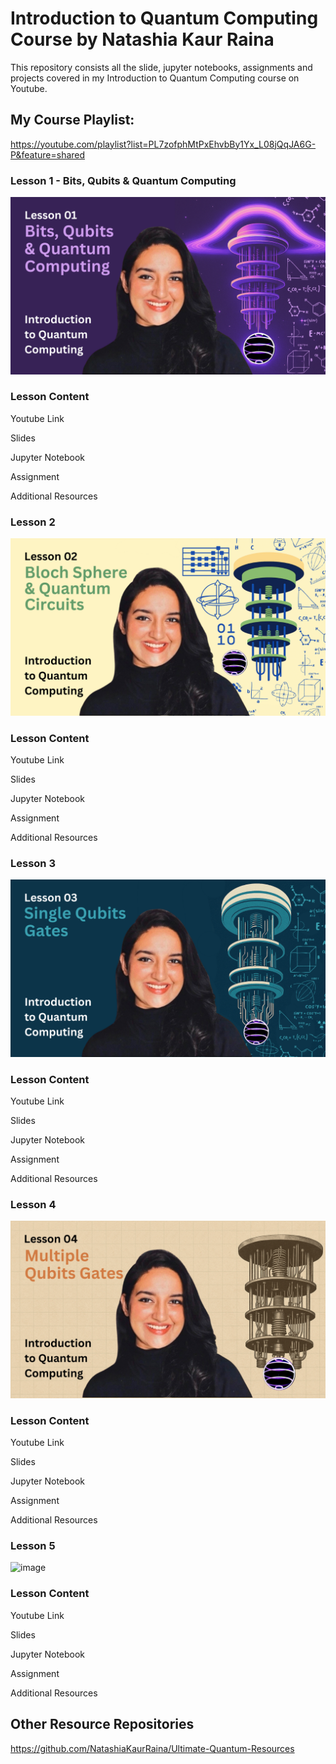 # Introduction to Quantum Computing Course by Natashia Kaur Raina
This repository consists all the slide, jupyter notebooks, assignments and projects covered in my Introduction to Quantum Computing course on Youtube.

<b><h2>My Course Playlist:</b></h2>

https://youtube.com/playlist?list=PL7zofphMtPxEhvbBy1Yx_L08jQqJA6G-P&feature=shared

<b><h3>Lesson 1 - Bits, Qubits & Quantum Computing</h3></b>

![image](https://github.com/NatashiaKaurRaina/Introduction-to-Quantum-Computing-Course-by-Natashia-Kaur-Raina/blob/main/Quantum%20Course%20Image%20(1).png)

<b><h3>Lesson Content</h3></b>

Youtube Link

Slides

Jupyter Notebook

Assignment

Additional Resources

<b><h3>Lesson 2</h3></b>

![image](https://github.com/NatashiaKaurRaina/Introduction-to-Quantum-Computing-Course-by-Natashia-Kaur-Raina/blob/main/Quantum%20Course%20Image%20(2).png)

<b><h3>Lesson Content</h3></b>

Youtube Link

Slides

Jupyter Notebook

Assignment

Additional Resources

<b><h3>Lesson 3</h3></b>

![image](https://github.com/NatashiaKaurRaina/Introduction-to-Quantum-Computing-Course-by-Natashia-Kaur-Raina/blob/main/Quantum%20Course%20Image%20(3).png)

<b><h3>Lesson Content</h3></b>

Youtube Link

Slides

Jupyter Notebook

Assignment

Additional Resources

<b><h3>Lesson 4</h3></b>

![image](https://github.com/NatashiaKaurRaina/Introduction-to-Quantum-Computing-Course-by-Natashia-Kaur-Raina/blob/main/Quantum%20Course%20Image%20(4).png)

<b><h3>Lesson Content</h3></b>

Youtube Link

Slides

Jupyter Notebook

Assignment

Additional Resources

<b><h3>Lesson 5</h3></b>

![image]()

<b><h3>Lesson Content</h3></b>

Youtube Link

Slides

Jupyter Notebook

Assignment

Additional Resources


<b><h2>Other Resource Repositories</b></h2>

https://github.com/NatashiaKaurRaina/Ultimate-Quantum-Resources
